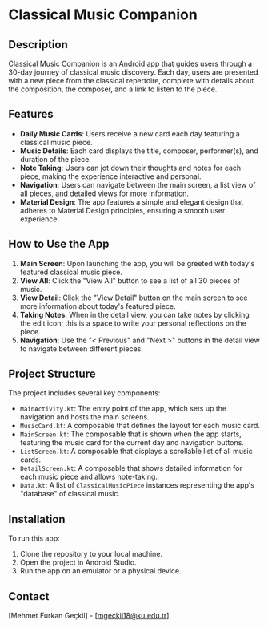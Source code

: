 # Classical Music Companion

## Description

Classical Music Companion is an Android app that guides users through a 30-day journey of classical music discovery. Each day, users are presented with a new piece from the classical repertoire, complete with details about the composition, the composer, and a link to listen to the piece.

## Features

- **Daily Music Cards**: Users receive a new card each day featuring a classical music piece.
- **Music Details**: Each card displays the title, composer, performer(s), and duration of the piece.
- **Note Taking**: Users can jot down their thoughts and notes for each piece, making the experience interactive and personal.
- **Navigation**: Users can navigate between the main screen, a list view of all pieces, and detailed views for more information.
- **Material Design**: The app features a simple and elegant design that adheres to Material Design principles, ensuring a smooth user experience.

## How to Use the App

1. **Main Screen**: Upon launching the app, you will be greeted with today's featured classical music piece.
2. **View All**: Click the "View All" button to see a list of all 30 pieces of music.
3. **View Detail**: Click the "View Detail" button on the main screen to see more information about today's featured piece.
4. **Taking Notes**: When in the detail view, you can take notes by clicking the edit icon; this is a space to write your personal reflections on the piece.
5. **Navigation**: Use the "< Previous" and "Next >" buttons in the detail view to navigate between different pieces.

## Project Structure

The project includes several key components:

- `MainActivity.kt`: The entry point of the app, which sets up the navigation and hosts the main screens.
- `MusicCard.kt`: A composable that defines the layout for each music card.
- `MainScreen.kt`: The composable that is shown when the app starts, featuring the music card for the current day and navigation buttons.
- `ListScreen.kt`: A composable that displays a scrollable list of all music cards.
- `DetailScreen.kt`: A composable that shows detailed information for each music piece and allows note-taking.
- `Data.kt`: A list of `ClassicalMusicPiece` instances representing the app's "database" of classical music.

## Installation

To run this app:

1. Clone the repository to your local machine.
2. Open the project in Android Studio.
3. Run the app on an emulator or a physical device.


## Contact

[Mehmet Furkan Geçkil] - [mgeckil18@ku.edu.tr]


